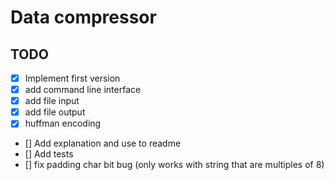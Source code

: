 # Data compressor

## TODO

- [x] Implement first version
- [x] add command line interface
- [x] add file input
- [x] add file output
- [x] huffman encoding
- [] Add explanation and use to readme
- [] Add tests
- [] fix padding char bit bug (only works with string that are multiples of 8)